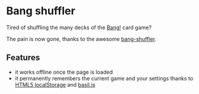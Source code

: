 Bang shuffler
=============

Tired of shuffling the many decks of the
[Bang!](http://it.wikipedia.org/wiki/Bang!_(gioco_di_carte)) card game?

The pain is now gone, thanks to the awesome
[bang-shuffler](http://enucatl.github.io/bang-shuffler/).

Features
--------

* it works offline once the page is loaded
* it permanently remembers the current game and your settings thanks to [HTML5 localStorage](http://www.w3schools.com/html/html5_webstorage.asp) and
 [basil.js](http://wisembly.github.io/basil.js/)
